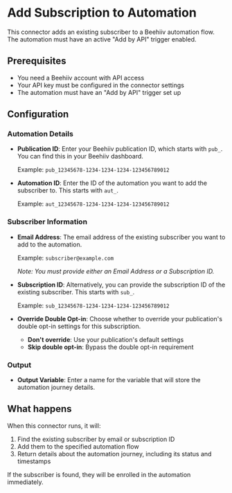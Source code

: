 # Add Subscription to Automation

This connector adds an existing subscriber to a Beehiiv automation flow. The automation must have an active "Add by API" trigger enabled.

## Prerequisites

- You need a Beehiiv account with API access
- Your API key must be configured in the connector settings
- The automation must have an "Add by API" trigger set up

## Configuration

### Automation Details

- **Publication ID**: Enter your Beehiiv publication ID, which starts with `pub_`. You can find this in your Beehiiv dashboard.
  
  Example: `pub_12345678-1234-1234-1234-123456789012`

- **Automation ID**: Enter the ID of the automation you want to add the subscriber to. This starts with `aut_`.
  
  Example: `aut_12345678-1234-1234-1234-123456789012`

### Subscriber Information

- **Email Address**: The email address of the existing subscriber you want to add to the automation.
  
  Example: `subscriber@example.com`
  
  *Note: You must provide either an Email Address or a Subscription ID.*

- **Subscription ID**: Alternatively, you can provide the subscription ID of the existing subscriber. This starts with `sub_`.
  
  Example: `sub_12345678-1234-1234-1234-123456789012`

- **Override Double Opt-in**: Choose whether to override your publication's double opt-in settings for this subscription.
  - **Don't override**: Use your publication's default settings
  - **Skip double opt-in**: Bypass the double opt-in requirement

### Output

- **Output Variable**: Enter a name for the variable that will store the automation journey details.

## What happens

When this connector runs, it will:

1. Find the existing subscriber by email or subscription ID
2. Add them to the specified automation flow
3. Return details about the automation journey, including its status and timestamps

If the subscriber is found, they will be enrolled in the automation immediately.